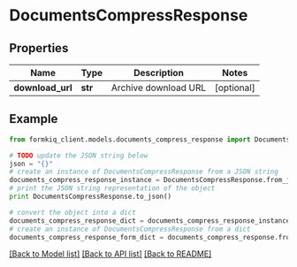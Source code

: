 # DocumentsCompressResponse


## Properties

Name | Type | Description | Notes
------------ | ------------- | ------------- | -------------
**download_url** | **str** | Archive download URL | [optional] 

## Example

```python
from formkiq_client.models.documents_compress_response import DocumentsCompressResponse

# TODO update the JSON string below
json = "{}"
# create an instance of DocumentsCompressResponse from a JSON string
documents_compress_response_instance = DocumentsCompressResponse.from_json(json)
# print the JSON string representation of the object
print DocumentsCompressResponse.to_json()

# convert the object into a dict
documents_compress_response_dict = documents_compress_response_instance.to_dict()
# create an instance of DocumentsCompressResponse from a dict
documents_compress_response_form_dict = documents_compress_response.from_dict(documents_compress_response_dict)
```
[[Back to Model list]](../README.md#documentation-for-models) [[Back to API list]](../README.md#documentation-for-api-endpoints) [[Back to README]](../README.md)


